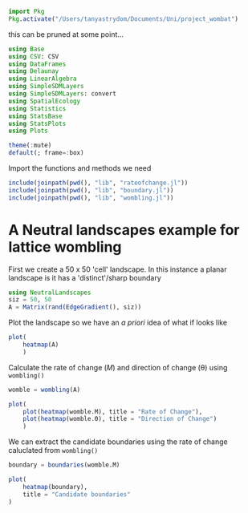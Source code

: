 ````julia
import Pkg
Pkg.activate("/Users/tanyastrydom/Documents/Uni/project_wombat")
````

this can be pruned at some point...

````julia
using Base
using CSV: CSV
using DataFrames
using Delaunay
using LinearAlgebra
using SimpleSDMLayers
using SimpleSDMLayers: convert
using SpatialEcology
using Statistics
using StatsBase
using StatsPlots
using Plots

theme(:mute)
default(; frame=:box)
````

Import the functions and methods we need

````julia
include(joinpath(pwd(), "lib", "rateofchange.jl"))
include(joinpath(pwd(), "lib", "boundary.jl"))
include(joinpath(pwd(), "lib", "wombling.jl"))
````

# A Neutral landscapes example for lattice wombling

First we create a 50 x 50 'cell' landscape. In this
instance a planar landscape is it has a 'distinct'/sharp
boundary

````julia
using NeutralLandscapes
siz = 50, 50
A = Matrix(rand(EdgeGradient(), siz))
````

Plot the landscape so we have an _a priori_ idea
of what if looks like

````julia
plot(
    heatmap(A)
    )
````

Calculate the rate of change (𝑀) and direction of
change (θ) using `wombling()`

````julia
womble = wombling(A)

plot(
    plot(heatmap(womble.M), title = "Rate of Change"),
    plot(heatmap(womble.Θ), title = "Direction of Change")
    )
````

We can extract the candidate boundaries using the
rate of change caluclated from `wombling()`

````julia
boundary = boundaries(womble.M)

plot(
    heatmap(boundary),
    title = "Candidate boundaries"
)
````

